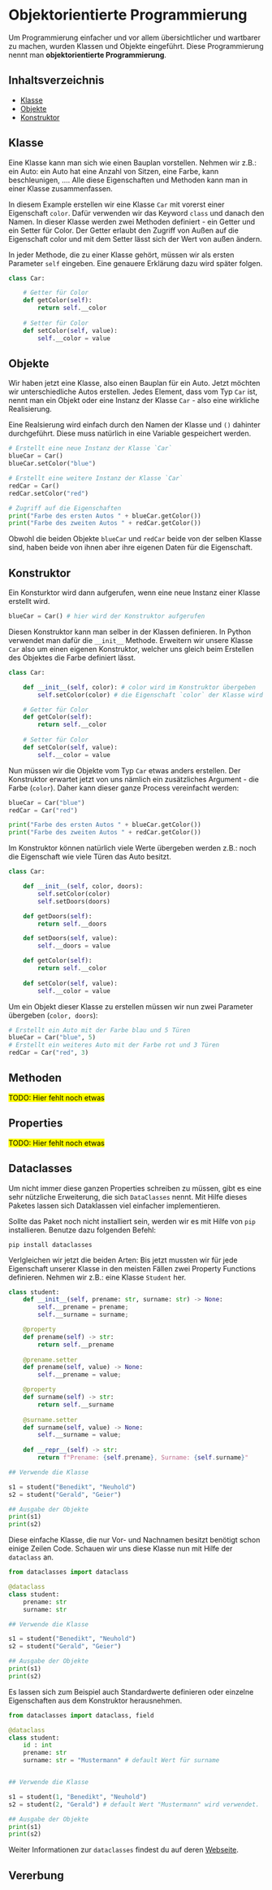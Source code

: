 # Objektorientierte Programmierung
Um Programmierung einfacher und vor allem übersichtlicher und wartbarer zu machen, wurden Klassen und Objekte eingeführt. Diese Programmierung nennt man **objektorientierte Programmierung**.

## Inhaltsverzeichnis

* [Klasse](#klasse)
* [Objekte](#objekte)
* [Konstruktor](#konstruktor)

## Klasse
Eine Klasse kann man sich wie einen Bauplan vorstellen. Nehmen wir z.B.: ein Auto: ein Auto hat eine Anzahl von Sitzen, eine Farbe, kann beschleunigen, ....
Alle diese Eigenschaften und Methoden kann man in einer Klasse zusammenfassen.

In diesem Example erstellen wir eine Klasse `Car` mit vorerst einer Eigenschaft `color`. Dafür verwenden wir das Keyword `class` und danach den Namen.
In dieser Klasse werden zwei Methoden definiert - ein Getter und ein Setter für Color. Der Getter erlaubt den Zugriff von Außen auf die Eigenschaft color und mit dem Setter lässt sich der Wert von außen ändern.

In jeder Methode, die zu einer Klasse gehört, müssen wir als ersten Parameter `self` eingeben. Eine genauere Erklärung dazu wird später folgen.

```python
class Car:

    # Getter für Color
    def getColor(self):
        return self.__color
    
    # Setter für Color
    def setColor(self, value):
        self.__color = value
```

## Objekte
Wir haben jetzt eine Klasse, also einen Bauplan für ein Auto. Jetzt möchten wir unterschiedliche Autos erstellen. Jedes Element, dass vom Typ `Car` ist, nennt man ein Objekt oder eine Instanz der Klasse `Car` - also eine wirkliche Realisierung.

Eine Realsierung wird einfach durch den Namen der Klasse und `()` dahinter durchgeführt. Diese muss natürlich in eine Variable gespeichert werden.
```Python
# Erstellt eine neue Instanz der Klasse `Car`
blueCar = Car()
blueCar.setColor("blue")

# Erstellt eine weitere Instanz der Klasse `Car`
redCar = Car()
redCar.setColor("red")

# Zugriff auf die Eigenschaften
print("Farbe des ersten Autos " + blueCar.getColor())
print("Farbe des zweiten Autos " + redCar.getColor())
```

Obwohl die beiden Objekte `blueCar` und `redCar` beide von der selben Klasse sind, haben beide von ihnen aber ihre eigenen Daten für die Eigenschaft.

## Konstruktor
Ein Konsturktor wird dann aufgerufen, wenn eine neue Instanz einer Klasse erstellt wird.

```python
blueCar = Car() # hier wird der Konstruktor aufgerufen
```
Diesen Konstruktor kann man selber in der Klassen definieren. In Python verwendet man dafür die `__init__` Methode. Erweitern wir unsere Klasse `Car` also um einen eigenen Konstruktor, welcher uns gleich beim Erstellen des Objektes die Farbe definiert lässt.

```python
class Car:

    def __init__(self, color): # color wird im Konstruktor übergeben
        self.setColor(color) # die Eigenschaft `color` der Klasse wird auf den übergebenen Wert gesetzt

    # Getter für Color
    def getColor(self):
        return self.__color
    
    # Setter für Color
    def setColor(self, value):
        self.__color = value
```
Nun müssen wir die Objekte vom Typ `Car` etwas anders erstellen. Der Konstruktor erwartet jetzt von uns nämlich ein zusätzliches Argument - die Farbe (`color`).
Daher kann dieser ganze Process vereinfacht werden:

```Python
blueCar = Car("blue")
redCar = Car("red")

print("Farbe des ersten Autos " + blueCar.getColor())
print("Farbe des zweiten Autos " + redCar.getColor())
```

Im Konstruktor können natürlich viele Werte übergeben werden z.B.: noch die Eigenschaft wie viele Türen das Auto besitzt.
```python
class Car:

    def __init__(self, color, doors): 
        self.setColor(color)
        self.setDoors(doors)

    def getDoors(self):
        return self.__doors

    def setDoors(self, value):
        self.__doors = value

    def getColor(self):
        return self.__color
    
    def setColor(self, value):
        self.__color = value
```

Um ein Objekt dieser Klasse zu erstellen müssen wir nun zwei Parameter übergeben (`color, doors`):

```Python
# Erstellt ein Auto mit der Farbe blau und 5 Türen
blueCar = Car("blue", 5)
# Erstellt ein weiteres Auto mit der Farbe rot und 3 Türen
redCar = Car("red", 3)
```
## Methoden
<mark style="background-color: #FFFF00">TODO: Hier fehlt noch etwas</mark>  
## Properties
<mark style="background-color: #FFFF00">TODO: Hier fehlt noch etwas</mark>  

## Dataclasses
Um nicht immer diese ganzen Properties schreiben zu müssen, gibt es eine sehr nützliche Erweiterung, die sich `DataClasses` nennt. Mit Hilfe dieses Paketes lassen sich Dataklassen viel einfacher implementieren.

Sollte das Paket noch nicht installiert sein, werden wir es mit Hilfe von `pip` installieren. Benutze dazu folgenden Befehl:
```
pip install dataclasses
```

Verlgleichen wir jetzt die beiden Arten: Bis jetzt mussten wir für jede Eigenschaft unserer Klasse in den meisten Fällen zwei Property Functions definieren. Nehmen wir z.B.: eine Klasse `Student` her.

```python
class student:
    def __init__(self, prename: str, surname: str) -> None:
        self.__prename = prename;
        self.__surname = surname;

    @property
    def prename(self) -> str:
        return self.__prename
    
    @prename.setter
    def prename(self, value) -> None:
        self.__prename = value;

    @property
    def surname(self) -> str:
        return self.__surname
    
    @surname.setter
    def surname(self, value) -> None:
        self.__surname = value;
    
    def __repr__(self) -> str:
        return f"Prename: {self.prename}, Surname: {self.surname}"

## Verwende die Klasse

s1 = student("Benedikt", "Neuhold")
s2 = student("Gerald", "Geier")

## Ausgabe der Objekte
print(s1)
print(s2)
``` 
Diese einfache Klasse, die nur Vor- und Nachnamen besitzt benötigt schon einige Zeilen Code. Schauen wir uns diese Klasse nun mit Hilfe der `dataclass` an.

```python
from dataclasses import dataclass

@dataclass
class student:
    prename: str
    surname: str

## Verwende die Klasse

s1 = student("Benedikt", "Neuhold")
s2 = student("Gerald", "Geier")

## Ausgabe der Objekte
print(s1)
print(s2)

```

Es lassen sich zum Beispiel auch Standardwerte definieren oder einzelne Eigenschaften aus dem Konstruktor herausnehmen.

```python
from dataclasses import dataclass, field

@dataclass
class student:
    id : int
    prename: str
    surname: str = "Mustermann" # default Wert für surname


## Verwende die Klasse

s1 = student(1, "Benedikt", "Neuhold")
s2 = student(2, "Gerald") # default Wert "Mustermann" wird verwendet.

## Ausgabe der Objekte
print(s1)
print(s2)
```

Weiter Informationen zur `dataclasses` findest du auf deren [Webseite](https://docs.python.org/3/library/dataclasses.html).

## Vererbung

